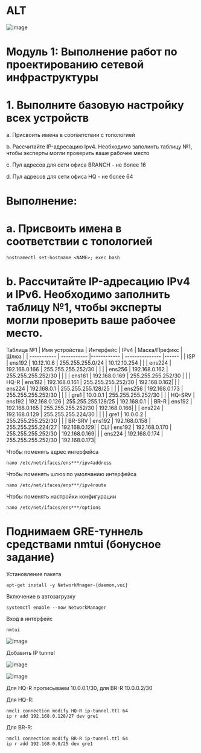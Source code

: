 # ALT
![image](https://github.com/Ganibal-24/ALT/assets/148868527/b2809564-b485-49ed-a071-6adae0812062)


# Модуль 1: Выполнение работ по проектированию сетевой инфраструктуры
# 1. Выполните базовую настройку всех устройств
a. Присвоить имена в соответствии с топологией

b. Рассчитайте IP-адресацию Ipv4. Необходимо заполинть таблицу №1, чтобы эксперты могли проверить ваше рабочее место

c. Пул адресов для сети офиса BRANCH - не более 16

d. Пул адресов для сети офиса HQ - не более 64

# Выполнение:
# a. Присвоить имена в соответствии с топологией
```
hostnamectl set-hostname <NAME>; exec bash
```
# b. Рассчитайте IP-адресацию IPv4 и IPv6. Необходимо заполнить таблицу №1, чтобы эксперты могли проверить ваше рабочее место.
Таблица №1
| Имя устройства | Интерфейс   | IPv4             | Маска/Префикс       | Шлюз         |
| -----------    | ----------- |------------      |   ---------------   |------        |
| ISP            | ens192      | 10.12.10.6       | 255.255.255.0/24    | 10.12.10.254 |
|                | ens224      | 192.168.0.166    | 255.255.255.252/30  |              |
|                | ens256      | 192.168.0.162    | 255.255.255.252/30  |              |
|                | ens161      | 192.168.0.169    | 255.255.255.252/30  |              |
| HQ-R           | ens192      | 192.168.0.161    | 255.255.255.252/30  | 192.168.0.162|
|                | ens224      | 192.168.0.1      | 255.255.255.128/25  |              |
|                | ens256      | 192.168.0.173    | 255.255.255.252/30  |              |
|                | gre1        | 10.0.0.1         | 255.255.255.252/30  |              |
| HQ-SRV         | ens192      | 192.168.0.126    | 255.255.255.128/25  | 192.168.0.1  |
| BR-R           | ens192      | 192.168.0.165    | 255.255.255.252/30  | 192.168.0.166|
|                | ens224      | 192.168.0.129    | 255.255.255.224/30  |              |
|                | gre1        | 10.0.0.2         | 255.255.255.252/30  |              |
| BR-SRV         | ens192      | 192.168.0.158    | 255.255.255.224/27  | 192.168.0.129|
| CLI            | ens192      | 192.168.0.170    | 255.255.255.252/30  | 192.168.0.169|
|                | ens224      | 192.168.0.174    | 255.255.255.252/30  | 192.168.0.173|

Чтобы поменять адрес интерфейса
```
nano /etc/net/ifaces/ens***/ipv4address
```
Чтобы поменять шлюз по умолчанию интерфейса
```
nano /etc/net/ifaces/ens***/ipv4route
```
Чтобы поменять настройки конфигурации
```
nano /etc/net/ifaces/ens***/options
```
# Поднимаем GRE-туннель средствами nmtui (бонусное задание)
Установление пакета
```
apt-get install -y NetworkMnager-{daemon,vui}
```
Включение в автозагрузку
```
systemctl enable --now NetworkManager
```
Вход в интерфейс
```
nmtui
```
![image](https://github.com/Ganibal-24/demo2024/assets/148868527/aa3f89b4-258d-416d-b640-841dc113e882)

Добавить IP tunnel

![image](https://github.com/Ganibal-24/demo2024/assets/148868527/7119312a-f41a-46c5-bf1e-7d04fe7f29ac)

![image](https://github.com/Ganibal-24/demo2024/assets/148868527/102808ba-b1f2-4e68-a05c-7b8afa776640)

Для HQ-R прописываем 10.0.0.1/30, для BR-R 10.0.0.2/30

Для HQ-R:
```
nmcli connection modify HQ-R ip-tunnel.ttl 64
ip r add 192.168.0.128/27 dev gre1
```
Для BR-R:
```
nmcli connection modify BR-R ip-tunnel.ttl 64
ip r add 192.168.0.0/25 dev gre1
```
